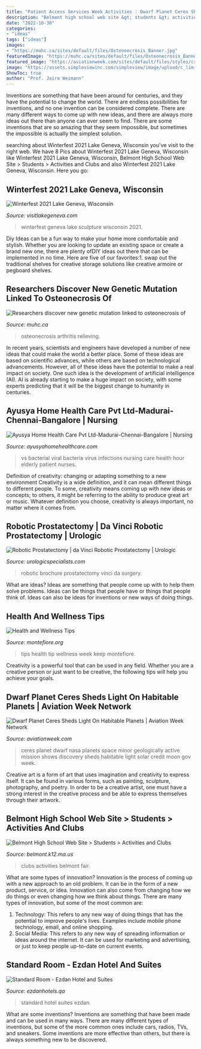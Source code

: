 ```yaml
---
title: "Patient Access Services Week Activities : Dwarf Planet Ceres Sheds Light On Habitable Planets"
description: "Belmont high school web site &gt; students &gt; activities and clubs"
date: "2022-10-30"
categories:
- "ideas"
tags: ["ideas"]
images:
- "https://muhc.ca/sites/default/files/Osteonecrosis_Banner.jpg"
featuredImage: "https://muhc.ca/sites/default/files/Osteonecrosis_Banner.jpg"
featured_image: "https://aviationweek.com/sites/default/files/styles/crop_freeform/public/2020-08/ceres.jpg?itok=hYWcZTYp"
image: "https://assets.simpleviewinc.com/simpleview/image/upload/c_limit,h_1200,q_75,w_1200/v1/clients/lakegenevawi/Winterfest_Site_Image_Sculpture_1000x600_c_default_1f5fd310-046f-41f0-a027-00c75df66df5.jpg"
ShowToc: true
author: "Prof. Jairo Weimann"
---
```



Inventions are something that have been around for centuries, and they have the potential to change the world. There are endless possibilities for inventions, and no one invention can be considered complete. There are many different ways to come up with new ideas, and there are always more ideas out there than anyone can ever seem to find. There are some inventions that are so amazing that they seem impossible, but sometimes the impossible is actually the simplest solution.

	

		
searching about Winterfest 2021 Lake Geneva, Wisconsin you've visit to the right web. We have 8 Pics about Winterfest 2021 Lake Geneva, Wisconsin like Winterfest 2021 Lake Geneva, Wisconsin, Belmont High School Web Site &gt; Students &gt; Activities and Clubs and also Winterfest 2021 Lake Geneva, Wisconsin. Here you go:
		
    
## Winterfest 2021 Lake Geneva, Wisconsin

<img loading=lazy src="https://assets.simpleviewinc.com/simpleview/image/upload/c_limit,h_1200,q_75,w_1200/v1/clients/lakegenevawi/Winterfest_Site_Image_Sculpture_1000x600_c_default_1f5fd310-046f-41f0-a027-00c75df66df5.jpg" onerror="this.onerror=null;this.src='https://tse2.mm.bing.net/th?id=OIP.0emYxk-QdxEP5mtaMZncXwHaEc&amp;pid=15.1';" alt="Winterfest 2021 Lake Geneva, Wisconsin">

_Source: visitlakegeneva.com_

>winterfest geneva lake sculpture wisconsin 2021. 

	

Diy Ideas can be a fun way to make your home more comfortable and stylish. Whether you are looking to update an existing space or create a brand new one, there are plenty ofDIY ideas out there that can be implemented in no time. Here are five of our favorites:1. swap out the traditional shelves for creative storage solutions like creative armoire or pegboard shelves.
    
## Researchers Discover New Genetic Mutation Linked To Osteonecrosis Of

<img loading=lazy src="https://muhc.ca/sites/default/files/Osteonecrosis_Banner.jpg" onerror="this.onerror=null;this.src='https://tse3.mm.bing.net/th?id=OIP.YeVVbdEUJAmIM2Favf7ExgHaE8&amp;pid=15.1';" alt="Researchers discover new genetic mutation linked to osteonecrosis of">

_Source: muhc.ca_

>osteonecrosis arthritis relieving. 

	

In recent years, scientists and engineers have developed a number of new ideas that could make the world a better place. Some of these ideas are based on scientific advances, while others are based on technological advancements. However, all of these ideas have the potential to make a real impact on society. One such idea is the development of artificial intelligence (AI). AI is already starting to make a huge impact on society, with some experts predicting that it will be the biggest change to humanity in centuries.

    
## Ayusya Home Health Care Pvt Ltd-Madurai-Chennai-Bangalore | Nursing

<img loading=lazy src="https://www.ayusyahomehealthcare.com/wp-content/uploads/2020/02/Bacteria-Vs-Virus-1.jpg" onerror="this.onerror=null;this.src='https://tse3.mm.bing.net/th?id=OIP.1MDnpuFdRYkDA0HLmibEgAHaD9&amp;pid=15.1';" alt="Ayusya Home Health Care Pvt Ltd-Madurai-Chennai-Bangalore | Nursing">

_Source: ayusyahomehealthcare.com_

>vs bacterial viral bacteria virus infections nursing care health hour elderly patient nurses. 

	

Definition of creativity: changing or adapting something to a new environment
Creativity is a wide definition, and it can mean different things to different people. To some, creativity means coming up with new ideas or concepts; to others, it might be referring to the ability to produce great art or music. Whatever definition you choose, creativity is always important, no matter where it comes from.

    
## Robotic Prostatectomy | Da Vinci Robotic Prostatectomy | Urologic

<img loading=lazy src="http://www.urologicspecialists.com/images/brochure-prostatectomy.png" onerror="this.onerror=null;this.src='https://tse4.mm.bing.net/th?id=OIP.vW67pcZTh5kgslS7VmKZiQHaQv&amp;pid=15.1';" alt="Robotic Prostatectomy | da Vinci Robotic Prostatectomy | Urologic">

_Source: urologicspecialists.com_

>robotic brochure prostatectomy vinci da surgery. 

	

What are ideas?
Ideas are something that people come up with to help them solve problems. Ideas can be things that people have or things that people think of. Ideas can also be ideas for inventions or new ways of doing things.

    
## Health And Wellness Tips

<img loading=lazy src="https://www.montefiore.org/images/Community/slider-graphics/ResolutionTipLarge.jpg" onerror="this.onerror=null;this.src='https://tse3.mm.bing.net/th?id=OIP.d4TvZ-W9k9Mdsyh_3Ixo_gHaFj&amp;pid=15.1';" alt="Health and Wellness Tips">

_Source: montefiore.org_

>tips health tip wellness week keep montefiore. 

	

Creativity is a powerful tool that can be used in any field. Whether you are a creative person or just want to be creative, the following tips will help you achieve your goals.

    
## Dwarf Planet Ceres Sheds Light On Habitable Planets | Aviation Week Network

<img loading=lazy src="https://aviationweek.com/sites/default/files/styles/crop_freeform/public/2020-08/ceres.jpg?itok=hYWcZTYp" onerror="this.onerror=null;this.src='https://tse2.mm.bing.net/th?id=OIP.A853wjxYZiYpWPpXhrG_SwHaFj&amp;pid=15.1';" alt="Dwarf Planet Ceres Sheds Light On Habitable Planets | Aviation Week Network">

_Source: aviationweek.com_

>ceres planet dwarf nasa planets space minor geologically active mission shows discovery sheds habitable light solar credit moon gov week. 

	

Creative art is a form of art that uses imagination and creativity to express itself. It can be found in various forms, such as painting, sculpture, photography, and poetry. In order to be a creative artist, one must have a strong interest in the creative process and be able to express themselves through their artwork.

    
## Belmont High School Web Site &gt; Students &gt; Activities And Clubs

<img loading=lazy src="https://www.belmont.k12.ma.us/bps/portals/2/images/clubs/clubs-01.jpg" onerror="this.onerror=null;this.src='https://tse3.mm.bing.net/th?id=OIP.-MnSaTGON06k8cshPK0WkgHaFj&amp;pid=15.1';" alt="Belmont High School Web Site &gt; Students &gt; Activities and Clubs">

_Source: belmont.k12.ma.us_

>clubs activities belmont fair. 

	

What are some types of innovation?
Innovation is the process of coming up with a new approach to an old problem. It can be in the form of a new product, service, or idea. Innovation can also come from changing how we do things or even changing how we think about things. There are many types of innovation, but some of the most common are: 
1) Technology: This refers to any new way of doing things that has the potential to improve people's lives. Examples include mobile phone technology, email, and online shopping. 
2) Social Media: This refers to any new way of spreading information or ideas around the internet. It can be used for marketing and advertising, or just to keep people up-to-date on current events.

    
## Standard Room - Ezdan Hotel And Suites

<img loading=lazy src="https://www.ezdanhotels.qa/wp-content/uploads/2018/10/1.png" onerror="this.onerror=null;this.src='https://tse4.mm.bing.net/th?id=OIP.rWTV5kGQ6N8b3ij-0h-dCQHaFS&amp;pid=15.1';" alt="Standard Room - Ezdan Hotel and Suites">

_Source: ezdanhotels.qa_

>standard hotel suites ezdan. 

	

What are some inventions?
Inventions are something that have been made and can be used in many ways. There are many different types of inventions, but some of the more common ones include cars, radios, TVs, and sneakers. Some inventions are more effective than others, but there is always something new to be discovered.


